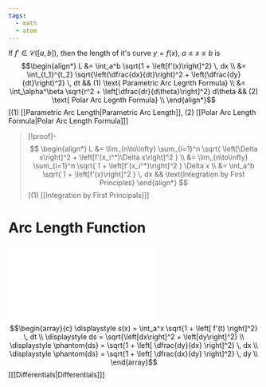 ```yaml
---
tags:
  - math
  - atom
---
```

If $f' \in \mathcal{C}([a,b])$, then the length of it's curve $y = f(x)$, $a \le x \le b$ is
$$\begin{align*}
	L &= \int_a^b \sqrt{1 + \left[f'(x)\right]^2} \, dx \\
	&= \int_{t_1}^{t_2} \sqrt{\left(\dfrac{dx}{dt}\right)^2 + \left(\dfrac{dy}{dt}\right)^2} \, dt && (1) \text{ Parametric Arc Legnth Formula} \\
	&= \int_\alpha^\beta \sqrt{r^2 + \left[\dfrac{dr}{d\theta}\right]^2} d\theta && (2) \text{ Polar Arc Legnth Formula} \\
\end{align*}$$
\[$(1)$ [[Parametric Arc Length|Parametric Arc Length]], $(2)$ [[Polar Arc Length Formula|Polar Arc Length Formula]]\]
> [!proof]-
> $$
> \begin{align*}
> 	L &= \lim_{n\to\infty} \sum_{i=1}^n \sqrt{ \left[\Delta x\right]^2 + \left[f'(x_i^*)\Delta x\right]^2 } \\
> 	&= \lim_{n\to\infty} \sum_{i=1}^n \sqrt{ 1 + \left[f'(x_i^*)\right]^2 } \Delta x \\
> 	&= \int_a^b \sqrt{ 1 + \left[f'(x)\right]^2 } \, dx && \text{Integration by First Principles}
> \end{align*}
> $$
> \[$(1)$ [[Integration by First Principals]]\]

# Arc Length Function
![300|center](arc-length-differentials.excalidraw.md)
$$\begin{array}{c}
	\displaystyle s(x) = \int_a^x \sqrt{1 + \left[ f'(t) \right]^2} \, dt \\
	\displaystyle ds = \sqrt{\left[dx\right]^2 + \left[dy\right]^2} \\
	\displaystyle \phantom{ds} = \sqrt{1 + \left[ \dfrac{dy}{dx} \right]^2} \, dx \\
	\displaystyle \phantom{ds} = \sqrt{1 + \left[ \dfrac{dx}{dy} \right]^2} \, dy \\
\end{array}$$
\[[[Differentials|Differentials]]\]